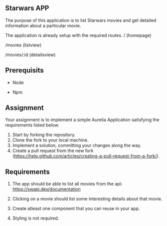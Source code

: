 ## Starwars APP

The purpose of this application is to list Starwars movies and get detailed information about a particular movie.

The application is already setup with the required routes.
/ 						  (homepage)

/movies 		    (listview)

/movies/:id     (detailsview)

## Prerequisits

- Node 

- Npm

## Assignment

Your assignment is to implement a simple Aurelia Application satisfying the requirements listed below.

1. Start by forking the repository.
2. Clone the fork to your local machine.
3. Implement a solution, committing your changes along the way.
4. Create a pull request from the new fork (https://help.github.com/articles/creating-a-pull-request-from-a-fork/).

## Requirements

1. The app should be able to list all movies from the api: https://swapi.dev/documentation

2. Clicking on a movie should list some interesting details about that movie.

3. Create atleast one component that you can reuse in your app. 
4. Styling is not required. 
